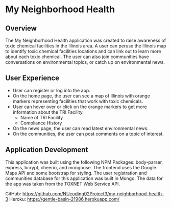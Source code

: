 # My Neighborhood Health

## Overview
The My Neighborhood Health application was created to raise awareness of toxic chemical facilities in the Illinois area. A user can peruse the Illinois map to identify toxic chemical facilities locations and can link out to learn more about each toxic chemical. The user can also join communities have conversations on environmental topics, or catch up on environmental news. 

## User Experience
* User can register or log into the app.
* On the home page, the user can see a map of Illinois with orange markers representing facilities that work with toxic chemicals.
* User can hover over or click on the orange markers to get more information about the TRI Facility. 
  * Name of TRI Facility
  * Compliance History
* On the news page, the user can read latest environmental news.
* On the communities, the user can post comments on a topic of interest. 

## Application Development
This application was built using the following NPM Packages: body-parser, express, bcrypt, cheerio, and mongoose. The frontend uses the Google Maps API and some bootstrap for styling. The user registration and communities database for this application was built in Mongo. The data for the app was taken from the TOXNET Web Service API.

GitHub: https://github.com/NUcoding02Project3/my-neighborhood-health-3 
Heroku: https://gentle-basin-21986.herokuapp.com/




